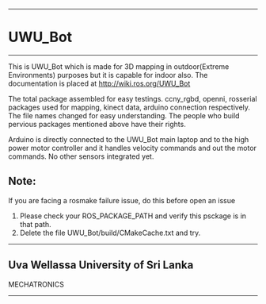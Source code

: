 _______________________________________
UWU_Bot
=======
_______________________________________

This is UWU_Bot which is made for 3D mapping in outdoor(Extreme Environments) purposes but it is capable for indoor also. The documentation is placed at http://wiki.ros.org/UWU_Bot

The total package assembled for easy testings. ccny_rgbd, openni, rosserial packages used for mapping, kinect data, arduino connection respectively. The file names changed for easy understanding. The people who build pervious packages mentioned above have their rights.

Arduino is directly connected to the UWU_Bot main laptop and to the high power motor controller and it handles velocity commands and out the motor commands. No other sensors integrated yet. 


Note: 
-----
If you are facing a rosmake failure issue, do this before open an issue

1. Please check your ROS_PACKAGE_PATH and verify this psckage is in that path.
2. Delete the file UWU_Bot/build/CMakeCache.txt and try.




_____________________________________________________________________

Uva Wellassa University of Sri Lanka
------------------------------------
MECHATRONICS
____________

